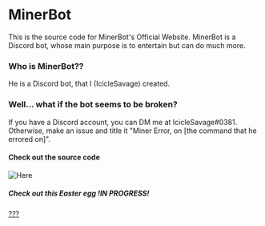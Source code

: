 # MinerBot
This is the source code for MinerBot's Official Website. MinerBot is a Discord bot, whose main purpose is to entertain but can do much more.

### Who is MinerBot??
He is a Discord bot, that I (IcicleSavage) created. 

### Well... what if the bot seems to be broken?
If you have a Discord account, you can DM me at IcicleSavage#0381.
Otherwise, make an issue and title it "Miner Error, on [the command that he errored on]".


#### Check out the source code
![Here](https://github.com/IcicleSavage/MinerBot/)






##### Check out this Easter egg !IN PROGRESS!
[???](https://minerbot.xyz/TRAPPED)
